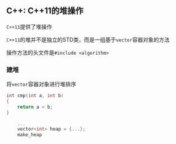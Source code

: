 ## C++: C++11的堆操作

`C++11`提供了堆操作

`C++11`的堆并不是独立的STD类，而是一组基于`vector`容器对象的方法

操作方法的头文件是`#include <algorithm>`

### 建堆

将`vector`容器对象进行堆排序

```c++
int cmp(int a, int b)
{
    return a < b;
}

    ...    
    vector<int> heap = {...};
    make_heap
```